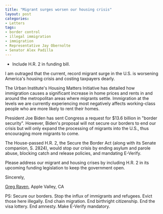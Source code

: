 ```yaml
---
title: "Migrant surges worsen our housing crisis"
layout: post
categories:
- Letters
tags:
- border control
- illegal immigration
- immigration
- Representative Jay Obernolte
- Senator Alex Padilla
---
```


- Include H.R. 2 in funding bill.

I am outraged that the current, record migrant surge in the U.S. is worsening America's housing crisis and costing taxpayers dearly.

The Urban Institute's Housing Matters Initiative has detailed how immigration causes a significant increase in home prices and rents in and around the metropolitan areas where migrants settle. Immigration at the levels we are currently experiencing most negatively affects working-class people who are more likely to rent their homes.

President Joe Biden has sent Congress a request for $13.6 billion in "border security". However, Biden's proposal will not secure our borders to end our crisis but will only expand the processing of migrants into the U.S., thus encouraging more migrants to come.

The House-passed H.R. 2, the Secure the Border Act (along with its Senate companion, S. 2824), would stop our crisis by ending asylum and parole abuse, blocking catch and release policies, and mandating E-Verify.

Please address our migrant and housing crises by including H.R. 2 in its upcoming funding legislation to keep the government open.

Sincerely,

[Greg Raven](https://www.gregraven.org/), Apple Valley, CA

PS: Secure our borders. Stop the influx of immigrants and refugees. Evict those here illegally. End chain migration. End birthright citizenship. End the visa lottery. End amnesty. Make E-Verify mandatory.